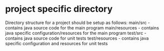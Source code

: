 project specific directory
======

Directory structure for a project should be setup as follows:
main/src - contains java source code for the main program
main/resources - contains java specific configuration/resources for the main program
test/src - contains java source code for unit tests
test/resources - contains java specific configuration and resources for unit tests